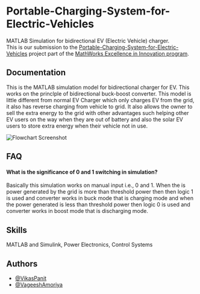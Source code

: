 
# Portable-Charging-System-for-Electric-Vehicles

MATLAB Simulation for bidirectional EV (Electric Vehicle) charger.<br>
This is our submission to the [ Portable-Charging-System-for-Electric-Vehicles](https://github.com/mathworks/MathWorks-Excellence-in-Innovation/tree/main/projects/Portable%20Charging%20System%20for%20Electric%20Vehicles) project part of the [MathWorks Excellence in Innovation program](https://github.com/mathworks/MathWorks-Excellence-in-Innovation).

## Documentation



This is the MATLAB simulation model for bidirectional charger for EV. This works on the princlple of bidirectional buck-boost converter. This model is little different from normal EV Charger which only charges EV from the grid, it also has reverse charging from vehicle to grid. It also allows the owner to sell the extra energy to the grid with other advantages such helping other EV users on the way when they are out of battery and also the solar EV users to store extra energy when their vehicle not in use. 

![Flowchart Screenshot](https://www.theagilityeffect.com/app/uploads/2017/07/infographie_ve_en-1.gif)

## FAQ

#### What is the significance of 0 and 1 switching in simulation? 

Basically this simulation works on manual input i.e., 0 and 1. When the
is power generated by the grid is more than threshold power then then
logic 1 is used and converter works in buck mode that is charging mode
and when the power generated is less than threshold power then logic 0 
is used and converter works in boost mode that is discharging mode.

##  Skills
MATLAB and Simulink, Power Electronics, Control Systems


## Authors

- [@VikasPanit](https://github.com/Vikas1901904)
- [@VageeshAmoriya](https://github.com/amoriyavageesh01)


